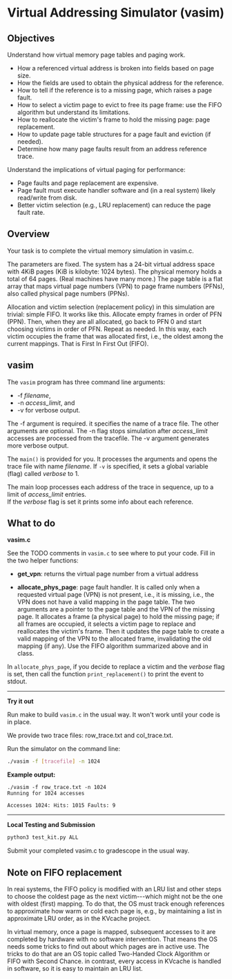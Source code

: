 # Virtual Addressing Simulator (vasim)

## Objectives

Understand how virtual memory page tables and paging work.  
* How a referenced virtual address is broken into fields based on page size.
* How the fields are used to obtain the physical address for the reference.
* How to tell if the reference is to a missing page, which raises a page fault.
* How to select a victim page to evict to free its page frame: use the FIFO algorithm but understand its limitations.
* How to reallocate the victim's frame to hold the missing page: page replacement.
* How to update page table structures for a page fault and eviction (if needed). 
* Determine how many page faults result from an address reference trace.

Understand the implications of virtual paging for performance:
* Page faults and page replacement are expensive.
* Page fault must execute handler software and (in a real system) likely read/write from disk.
* Better victim selection (e.g., LRU replacement) can reduce the page fault rate.

## Overview
 
Your task is to complete the virtual memory simulation in vasim.c.

The parameters are fixed.   The system has a 24-bit virtual address space with 4KiB pages (KiB is kilobyte: 1024 bytes).
The physical memory holds a total
of 64 pages.  (Real machines have many more.)    The page table is a flat array that maps
virtual page numbers (VPN) to page frame numbers (PFNs), also called physical page numbers (PPNs).

Allocation and victim selection
(replacement policy) in this simulation are trivial: simple FIFO.   It works like this.   Allocate empty
frames in order of PFN (PPN).   Then, when they are all allocated, go back to PFN 0 and start choosing
victims in order of PFN.   Repeat as needed.  In this way, each victim
occupies the frame that was allocated first, i.e., the oldest among the current mappings.
That is First In First Out (FIFO).

## vasim

The `vasim` program has three command line arguments:
-  -f _filename_, 
- -n _access_limit_, and
- -v for verbose output.

The -f argument is required.   it specifies the name of a trace file.   The other arguments are optional. The -n flag stops simulation after _access_limit_ accesses are processed
from the tracefile.   The -v argument generates more verbose output.   

The `main()` is provided for you.   It processes the arguments and opens the trace file with name *filename*.     If `-v` is specified, it sets a global variable (flag) called *verbose* to 1.

The main loop processes each address of the trace in sequence, up to a limit
of *access_limit* entries.  
If the *verbose* flag is set it prints some info
about each reference.

## What to do

**vasim.c**
 
See the TODO comments in `vasim.c` to see where to put your code.  Fill in the two helper functions:

* **get_vpn**: returns the virtual page number from a virtual address

* **allocate_phys_page**:  page fault handler.    It is called only when a requested virtual
page (VPN) is not present, i.e., it is missing, i.e., the VPN does not have a valid mapping in the page table.  The two arguments
are a pointer to the page table and the VPN of the missing page.  It allocates a frame
(a physical page) to hold the missing page; if all frames are occupied, it selects a victim page to replace and reallocates the victim's
frame.   Then it updates the 
page table to create a valid mapping of the VPN to the allocated frame, invalidating the old mapping (if any).    Use the FIFO algorithm summarized above and in class.

In `allocate_phys_page`, if you decide to replace a victim and the *verbose* flag is set, then call the function `print_replacement()`
to print the event to stdout.

---

**Try it out**

Run make to build `vasim.c` in the usual way.   It won't work until your code is in place.

We provide two trace files: row_trace.txt and col_trace.txt.

Run the simulator on the command line:
```bash
./vasim -f [tracefile] -n 1024
```

**Example output:**
```
./vasim -f row_trace.txt -n 1024
Running for 1024 accesses

Accesses 1024: Hits: 1015 Faults: 9
```

---

**Local Testing and Submission**

```bash
python3 test_kit.py ALL
```

Submit your completed vasim.c to gradescope in the usual way.

## Note on FIFO replacement

In reai systems, the FIFO policy is modified with an LRU list and other steps to choose the coldest
page as the next victim---which might not be the one with oldest (first) mapping.   To do that, the OS must 
track enough references to approximate how warm or cold each page is, e.g., by maintaining a list in
approximate LRU order, as in the KVcache project.

In virtual memory, once a page is mapped, subsequent accesses to it are completed by hardware with no software 
intervention.   That means the OS needs some tricks to find out about which pages are in active use.
The tricks to do that are an OS topic called Two-Handed Clock Algorithm or FIFO with Second Chance.
in contrast, every access in KVcache is handled in software, so it is easy to maintain an LRU list.
